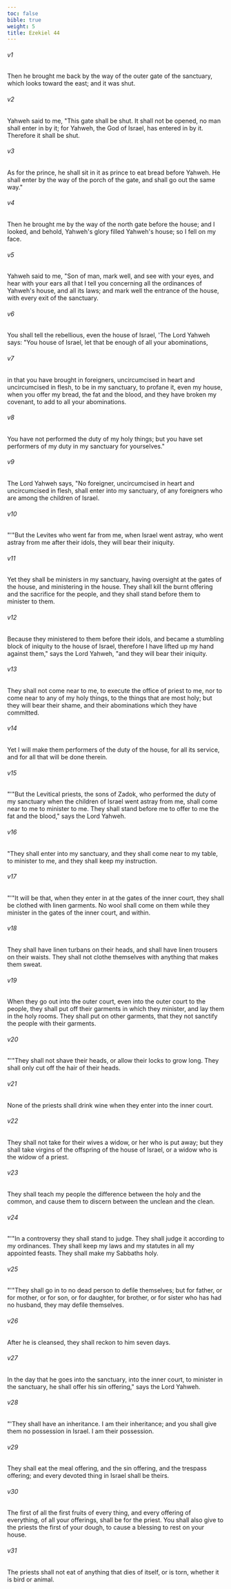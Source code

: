 ```yaml
---
toc: false
bible: true
weight: 5
title: Ezekiel 44
---
```




###### v1 
Then he brought me back by the way of the outer gate of the sanctuary, which looks toward the east; and it was shut. 

###### v2 
Yahweh said to me, "This gate shall be shut. It shall not be opened, no man shall enter in by it; for Yahweh, the God of Israel, has entered in by it. Therefore it shall be shut. 

###### v3 
As for the prince, he shall sit in it as prince to eat bread before Yahweh. He shall enter by the way of the porch of the gate, and shall go out the same way." 

###### v4 
Then he brought me by the way of the north gate before the house; and I looked, and behold, Yahweh's glory filled Yahweh's house; so I fell on my face. 

###### v5 
Yahweh said to me, "Son of man, mark well, and see with your eyes, and hear with your ears all that I tell you concerning all the ordinances of Yahweh's house, and all its laws; and mark well the entrance of the house, with every exit of the sanctuary. 

###### v6 
You shall tell the rebellious, even the house of Israel, 'The Lord Yahweh says: "You house of Israel, let that be enough of all your abominations, 

###### v7 
in that you have brought in foreigners, uncircumcised in heart and uncircumcised in flesh, to be in my sanctuary, to profane it, even my house, when you offer my bread, the fat and the blood, and they have broken my covenant, to add to all your abominations. 

###### v8 
You have not performed the duty of my holy things; but you have set performers of my duty in my sanctuary for yourselves." 

###### v9 
The Lord Yahweh says, "No foreigner, uncircumcised in heart and uncircumcised in flesh, shall enter into my sanctuary, of any foreigners who are among the children of Israel. 

###### v10 
"'"But the Levites who went far from me, when Israel went astray, who went astray from me after their idols, they will bear their iniquity. 

###### v11 
Yet they shall be ministers in my sanctuary, having oversight at the gates of the house, and ministering in the house. They shall kill the burnt offering and the sacrifice for the people, and they shall stand before them to minister to them. 

###### v12 
Because they ministered to them before their idols, and became a stumbling block of iniquity to the house of Israel, therefore I have lifted up my hand against them," says the Lord Yahweh, "and they will bear their iniquity. 

###### v13 
They shall not come near to me, to execute the office of priest to me, nor to come near to any of my holy things, to the things that are most holy; but they will bear their shame, and their abominations which they have committed. 

###### v14 
Yet I will make them performers of the duty of the house, for all its service, and for all that will be done therein. 

###### v15 
"'"But the Levitical priests, the sons of Zadok, who performed the duty of my sanctuary when the children of Israel went astray from me, shall come near to me to minister to me. They shall stand before me to offer to me the fat and the blood," says the Lord Yahweh. 

###### v16 
"They shall enter into my sanctuary, and they shall come near to my table, to minister to me, and they shall keep my instruction. 

###### v17 
"'"It will be that, when they enter in at the gates of the inner court, they shall be clothed with linen garments. No wool shall come on them while they minister in the gates of the inner court, and within. 

###### v18 
They shall have linen turbans on their heads, and shall have linen trousers on their waists. They shall not clothe themselves with anything that makes them sweat. 

###### v19 
When they go out into the outer court, even into the outer court to the people, they shall put off their garments in which they minister, and lay them in the holy rooms. They shall put on other garments, that they not sanctify the people with their garments. 

###### v20 
"'"They shall not shave their heads, or allow their locks to grow long. They shall only cut off the hair of their heads. 

###### v21 
None of the priests shall drink wine when they enter into the inner court. 

###### v22 
They shall not take for their wives a widow, or her who is put away; but they shall take virgins of the offspring of the house of Israel, or a widow who is the widow of a priest. 

###### v23 
They shall teach my people the difference between the holy and the common, and cause them to discern between the unclean and the clean. 

###### v24 
"'"In a controversy they shall stand to judge. They shall judge it according to my ordinances. They shall keep my laws and my statutes in all my appointed feasts. They shall make my Sabbaths holy. 

###### v25 
"'"They shall go in to no dead person to defile themselves; but for father, or for mother, or for son, or for daughter, for brother, or for sister who has had no husband, they may defile themselves. 

###### v26 
After he is cleansed, they shall reckon to him seven days. 

###### v27 
In the day that he goes into the sanctuary, into the inner court, to minister in the sanctuary, he shall offer his sin offering," says the Lord Yahweh. 

###### v28 
"'They shall have an inheritance. I am their inheritance; and you shall give them no possession in Israel. I am their possession. 

###### v29 
They shall eat the meal offering, and the sin offering, and the trespass offering; and every devoted thing in Israel shall be theirs. 

###### v30 
The first of all the first fruits of every thing, and every offering of everything, of all your offerings, shall be for the priest. You shall also give to the priests the first of your dough, to cause a blessing to rest on your house. 

###### v31 
The priests shall not eat of anything that dies of itself, or is torn, whether it is bird or animal.
